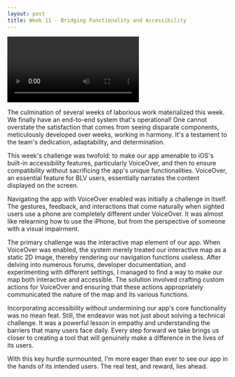 ```yaml
---
layout: post
title: Week 11 - Bridging Functionality and Accessibility
---
```

<video
src="https://leozhvng23.github.io/dream-blog/images/Untitled.mov" controls="controls" style="max-width: 730px;">
</video>

The culmination of several weeks of laborious work materialized this week. We finally have an end-to-end system that's operational! One cannot overstate the satisfaction that comes from seeing disparate components, meticulously developed over weeks, working in harmony. It's a testament to the team's dedication, adaptability, and determination.

This week's challenge was twofold: to make our app amenable to iOS's built-in accessibility features, particularly VoiceOver, and then to ensure compatibility without sacrificing the app's unique functionalities. VoiceOver, an essential feature for BLV users, essentially narrates the content displayed on the screen. 

Navigating the app with VoiceOver enabled was initially a challenge in itself. The gestures, feedback, and interactions that come naturally when sighted users use a phone are completely different under VoiceOver. It was almost like relearning how to use the iPhone, but from the perspective of someone with a visual impairment.

The primary challenge was the interactive map element of our app. When VoiceOver was enabled, the system merely treated our interactive map as a static 2D image, thereby rendering our navigation functions useless. After delving into numerous forums, developer documentation, and experimenting with different settings, I managed to find a way to make our map both interactive and accessible. The solution involved crafting custom actions for VoiceOver and ensuring that these actions appropriately communicated the nature of the map and its various functions.

Incorporating accessibility without undermining our app's core functionality was no mean feat. Still, the endeavor was not just about solving a technical challenge. It was a powerful lesson in empathy and understanding the barriers that many users face daily. Every step forward we take brings us closer to creating a tool that will genuinely make a difference in the lives of its users.

With this key hurdle surmounted, I'm more eager than ever to see our app in the hands of its intended users. The real test, and reward, lies ahead.
